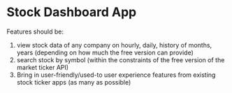 # Stock Dashboard App

Features should be:

1) view stock data of any company on hourly, daily, history of months, years (depending on how much the free version can provide)
2) search stock by symbol (within the constraints of the free version of the market ticker API)
3) Bring in user-friendly/used-to user experience features from existing stock ticker apps (as many as possible)